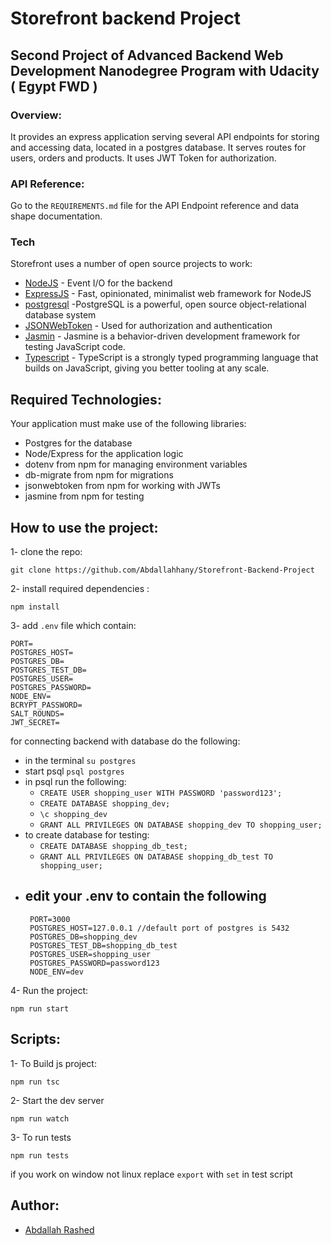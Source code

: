 # Storefront backend Project

## Second Project of Advanced Backend Web Development Nanodegree Program with Udacity ( Egypt FWD )

### Overview:

It provides an express application serving several API endpoints for storing and accessing data, located in a postgres
database. It serves routes for users, orders and products. It uses JWT Token for authorization.

### API Reference:

Go to the `REQUIREMENTS.md` file for the API Endpoint reference and data shape documentation.

### Tech

Storefront uses a number of open source projects to work:

* [NodeJS](https://nodejs.org/en/) - Event I/O for the backend
* [ExpressJS](https://expressjs.com) - Fast, opinionated, minimalist web framework for NodeJS
* [postgresql](https://www.postgresql.org/) -PostgreSQL is a powerful, open source object-relational database system
* [JSONWebToken](https://jwt.io) - Used for authorization and authentication
* [Jasmin](https://jasmine.github.io/) - Jasmine is a behavior-driven development framework for testing JavaScript code.
* [Typescript](https://www.typescriptlang.org/) - TypeScript is a strongly typed programming language that builds on
  JavaScript, giving you better tooling at any scale.

## Required Technologies:

Your application must make use of the following libraries:

- Postgres for the database
- Node/Express for the application logic
- dotenv from npm for managing environment variables
- db-migrate from npm for migrations
- jsonwebtoken from npm for working with JWTs
- jasmine from npm for testing

## How to use the project:

1- clone the repo:

```
git clone https://github.com/Abdallahhany/Storefront-Backend-Project
```

2- install required dependencies :

```
npm install
```

3- add `.env` file which contain:

```
PORT=
POSTGRES_HOST=
POSTGRES_DB=
POSTGRES_TEST_DB=
POSTGRES_USER=
POSTGRES_PASSWORD=
NODE_ENV=
BCRYPT_PASSWORD=
SALT_ROUNDS=
JWT_SECRET=
```
for connecting backend with database do the following:
 - in the terminal `su postgres`
 - start psql `psql postgres`
 - in psql run the following:
   - `CREATE USER shopping_user WITH PASSWORD 'password123';`
   - `CREATE DATABASE shopping_dev;`
   - `\c shopping_dev`
   - `GRANT ALL PRIVILEGES ON DATABASE shopping_dev TO shopping_user;`
 - to create database for testing:
   - `CREATE DATABASE shopping_db_test;`
   - `GRANT ALL PRIVILEGES ON DATABASE shopping_db_test TO shopping_user;`
 - edit your .env to contain the following 
    - 
    ```
     PORT=3000
     POSTGRES_HOST=127.0.0.1 //default port of postgres is 5432
     POSTGRES_DB=shopping_dev
     POSTGRES_TEST_DB=shopping_db_test
     POSTGRES_USER=shopping_user
     POSTGRES_PASSWORD=password123
     NODE_ENV=dev
     ```
4- Run the project:

```
npm run start
```

## Scripts:

1- To Build js project:

```
npm run tsc
```

2- Start the dev server

```
npm run watch
```

3- To run tests

```
npm run tests
```
if you work on window not linux replace `export` with `set` in test script
## Author:
* [Abdallah Rashed](https://github.com/Abdallahhany)

